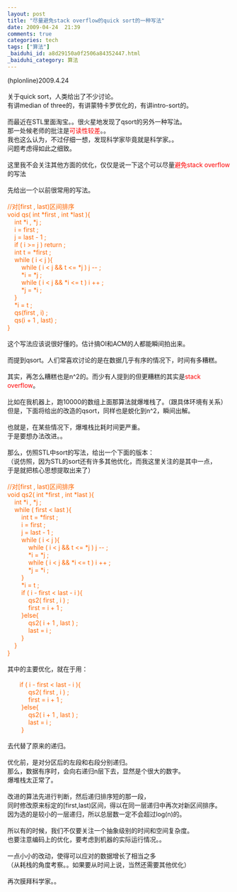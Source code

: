 ```yaml
---
layout: post
title: "尽量避免stack overflow的quick sort的一种写法"
date: 2009-04-24  21:39
comments: true
categories: tech
tags: ["算法"]
_baiduhi_id: a8d29150a0f2506a84352447.html
_baiduhi_category: 算法
---
```


(hplonline)2009.4.24<br/><br/>
关于quick sort，人类给出了不少讨论。<br/>
有讲median of three的，有讲蒙特卡罗优化的，有讲intro-sort的。<br/><br/>
而最近在STL里面淘宝。。很火星地发现了qsort的另外一种写法。<br/>
那一处候老师的批注是<font color="#ff0000">可读性较差</font>。。<br/>
我也这么认为，不过仔细一想，发现科学家毕竟就是科学家。。<br/>
问题考虑得如此之细致。<br/><br/>
这里我不会关注其他方面的优化，仅仅是说一下这个可以尽量<font color="#ff0000">避免stack overflow</font>的写法<br/><br/>
先给出一个以前很常用的写法。<br/><br/><font color="#ff6600">//对[first , last)区间排序<br/>
void qs( int *first , int *last ){<br/>
     int *i , *j ;<br/>
     i = first ; <br/>
     j = last - 1 ;<br/>
     if ( i &gt;= j ) return ;<br/>
     int t = *first ;<br/>
     while ( i &lt; j ){<br/>
          while ( i &lt; j &amp;&amp; t &lt;= *j ) j -- ;<br/>
          *i = *j ;<br/>
          while ( i &lt; j &amp;&amp; *i &lt;= t ) i ++ ;<br/>
          *j = *i ;<br/>
     }<br/>
     *i = t ;<br/>
     qs(first , i) ;<br/>
     qs(i + 1 , last) ;<br/>
}</font><br/><br/>
这个写法应该说很好懂的。估计搞OI和ACM的人都能瞬间拍出来。<br/><br/>
而提到qsort。人们常喜欢讨论的是在数据几乎有序的情况下，时间有多糟糕。<br/><br/>
其实，再怎么糟糕也是n^2的。而少有人提到的但更糟糕的其实是<font color="#ff0000">stack overflow</font>。<br/><br/>
比如在我机器上，跑10000的数组上面那算法就爆堆栈了。（跟具体环境有关系）<br/>
但是，下面将给出的改造的qsort，同样也是蜕化到n^2，瞬间出解。<br/><br/>
也就是，在某些情况下，爆堆栈比耗时间更严重。<br/>
于是要想办法改进。。<br/><br/>
那么，仿照STL中sort的写法，给出一个下面的版本：<br/>
（说仿照，因为STL的sort还有许多其他优化，而我这里关注的是其中一点，<br/>
于是就把核心思想提取出来了）<br/><br/><font color="#ff6600">//对[first , last)区间排序<br/>
void qs2( int *first , int *last ){<br/>
     int *i , *j ;<br/>
     while ( first &lt; last ){<br/>
          int t = *first ; <br/>
          i = first ; <br/>
          j = last - 1 ;<br/>
          while ( i &lt; j ){<br/>
               while ( i &lt; j &amp;&amp; t &lt;= *j ) j -- ;<br/>
               *i = *j ;<br/>
               while ( i &lt; j &amp;&amp; *i &lt;= t ) i ++ ;<br/>
               *j = *i ;<br/>
          }<br/>
          *i = t ;<br/>
          if ( i - first &lt; last - i ){<br/>
               qs2( first , i ) ;<br/>
               first = i + 1 ;<br/>
          }else{<br/>
               qs2( i + 1 , last ) ;<br/>
               last = i ;     <br/>
          }<br/>
     }<br/>
} </font><br/><br/>
其中的主要优化，就在于用：<br/><br/><font color="#ff6600">         if ( i - first &lt; last - i ){<br/>
               qs2( first , i ) ;<br/>
               first = i + 1 ;<br/>
          }else{<br/>
               qs2( i + 1 , last ) ;<br/>
               last = i ;     <br/>
          }</font><br/><br/>
去代替了原来的递归。<br/><br/>
优化前，是对分区后的左段和右段分别递归。<br/>
那么，数据有序时，会向右递归n层下去，显然是个很大的数字。<br/>
爆堆栈太正常了。<br/><br/>
改进的算法先进行判断，然后递归排序短的那一段，<br/>
同时修改原来标定的[first,last)区间，得以在同一层递归中再次对新区间排序。<br/>
因为选的是较小的一层递归，所以总层数一定不会超过log(n)的。<br/><br/>
所以有的时候，我们不仅要关注一个抽象级别的时间和空间复杂度。<br/>
也要注意编码上的优化，要考虑到机器的实际运行情况。。<br/><br/>
一点小小的改动，使得可以应对的数据增长了相当之多<br/>
（从耗栈的角度考察。。如果要从时间上说，当然还需要其他优化）<br/><br/>
再次膜拜科学家。。
